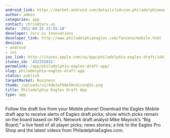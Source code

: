 ```yaml
---
android_link: https://market.android.com/details?id=com.philadelphiaeagles
author: admin
categories: app
contact: chris@jarv.us
date: '2011-04-25 23:55:10'
developer: Jarv.us Innovations
developer_link: http://www.philadelphiaeagles.com/fanzone/mobile.html
devices: 
- android
- ios
ios_link: http://itunes.apple.com/us/app/philadelphia-eagles-draft/id432332831?mt=8
itunes_id: '432332831'
permalink: /app/philadelphia-eagles-draft-app/
slug: philadelphia-eagles-draft-app
status: publish
targetMarket: Business
thumb: /uploads/v2/4db3af68e50cdicon@2x.png
title: Philadelphia Eagles Draft App
type: app
---
```


Follow the draft live from your Mobile phone! Download the Eagles Mobile draft app to receive alerts of Eagles draft picks; show which picks remain on the board based on NFL Network draft analyst Mike Mayock’s “Big Board;” a live feed of all player picks; news stories; a link to the Eagles Pro Shop and the latest videos from PhiladelphiaEagles.com.